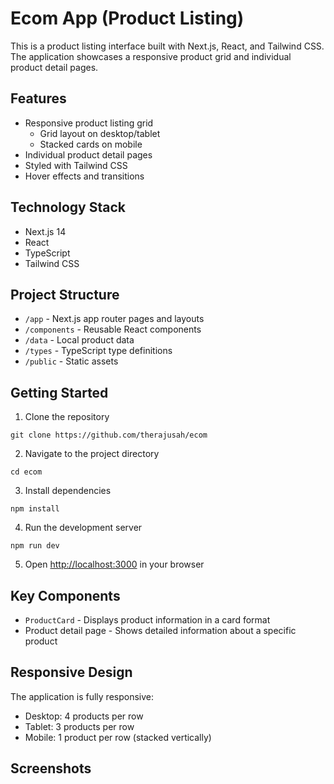 # Ecom App (Product Listing)

This is a product listing interface built with Next.js, React, and Tailwind CSS. The application showcases a responsive product grid and individual product detail pages.

## Features

- Responsive product listing grid
  - Grid layout on desktop/tablet
  - Stacked cards on mobile
- Individual product detail pages
- Styled with Tailwind CSS
- Hover effects and transitions

## Technology Stack

- Next.js 14
- React
- TypeScript
- Tailwind CSS

## Project Structure

- `/app` - Next.js app router pages and layouts
- `/components` - Reusable React components
- `/data` - Local product data
- `/types` - TypeScript type definitions
- `/public` - Static assets

## Getting Started

1. Clone the repository
```
git clone https://github.com/therajusah/ecom
```

2. Navigate to the project directory
```
cd ecom
```

3. Install dependencies
```
npm install
```

4. Run the development server
```
npm run dev
```

5. Open [http://localhost:3000](http://localhost:3000) in your browser

## Key Components

- `ProductCard` - Displays product information in a card format
- Product detail page - Shows detailed information about a specific product

## Responsive Design

The application is fully responsive:
- Desktop: 4 products per row
- Tablet: 3 products per row
- Mobile: 1 product per row (stacked vertically)

## Screenshots



